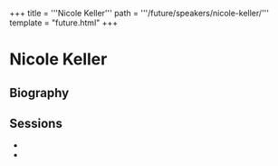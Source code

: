 +++
title = '''Nicole Keller'''
path = '''/future/speakers/nicole-keller/'''
template = "future.html"
+++

<h1>Nicole Keller</h1>
<h2>Biography</h2>
<p></p>
<h2>Sessions</h2>
<ul><li><bound method Session.link of Session(data=SessionData(session_description='', session_end_date_time=datetime.datetime(2024, 7, 1, 14, 45), session_name='Nicole Keller', session_start_date_time=datetime.datetime(2024, 7, 1, 14, 0), session_stub='22592ED2-175B-43FE-8CDB-38BD83CA8656', speaker_category=['Organist'], speakers=['D95383C8-E55C-4EB7-987C-374ACC5535BB'], timezone_name='Pacific Time', updated_date=datetime.date(2023, 9, 4)), updated=False, deleted=False)></li><li><bound method Session.link of Session(data=SessionData(session_description='', session_end_date_time=datetime.datetime(2024, 7, 1, 16, 15), session_name='Nicole Keller', session_start_date_time=datetime.datetime(2024, 7, 1, 15, 30), session_stub='467DDA1A-C9ED-4937-BAA4-EEFBB6CB4D28', speaker_category=['Organist'], speakers=['D95383C8-E55C-4EB7-987C-374ACC5535BB'], timezone_name='Pacific Time', updated_date=datetime.date(2023, 9, 4)), updated=False, deleted=False)></li>

